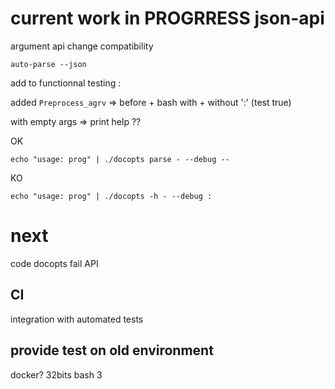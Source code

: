 # current work in PROGRRESS json-api

argument api change compatibility

`auto-parse --json`

add to functionnal testing :

added `Preprocess_agrv` => before + bash
with + without ':' (test true)

with empty args => print help ??

OK
```
echo "usage: prog" | ./docopts parse - --debug --
```

KO
```
echo "usage: prog" | ./docopts -h - --debug :
```

# next

code docopts fail API

## CI
integration with automated tests

## provide test on old environment

docker?
32bits
bash 3
